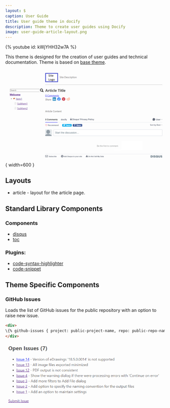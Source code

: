 ```yaml
---
layout: $
caption: User Guide
title: User guide theme in docify
description: Theme to create user guides using Docify
image: user-guide-article-layout.png
---
```

{% youtube id: kWjYHH32w7A  %}

This theme is designed for the creation of user guides and technical documentation. Theme is based on [base theme](/standard-library/themes/base/).

![Article layout in user guide theme](user-guide-article-layout.png){ width=600 }

## Layouts

* article - layout for the article page.

## Standard Library Components

### Components

* [disqus](/standard-library/components/disqus/)
* [toc](/standard-library/components/toc/)

### Plugins:

* [code-syntax-highlighter](/standard-library/plugins/code-syntax-highlighter/)
* [code-snippet](/standard-library/plugins/code-snippet/)

## Theme Specific Components

### GitHub Issues

Loads the list of GitHub issues for the public repository with an option to raise new issue.

~~~ html
<div>
\{% github-issues { project: public-project-name, repo: public-repo-name } %}
</div>
~~~

![GitHub issues](github-issues.png)